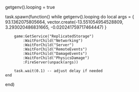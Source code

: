 getgenv().looping = true

task.spawn(function()
    while getgenv().looping do
        local args = {
            93.1362075805664,
            vector.create(-13.551054954528809, 3.293020486831665, -0.020241759717464447)
        }

        game:GetService("ReplicatedStorage")
            :WaitForChild("Networking")
            :WaitForChild("Server")
            :WaitForChild("RemoteEvents")
            :WaitForChild("DamageEvents")
            :WaitForChild("PhysicsDamage")
            :FireServer(unpack(args))

        task.wait(0.1) -- adjust delay if needed
    end
end)
